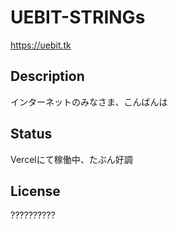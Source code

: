 # UEBIT-STRINGs
https://uebit.tk

## Description
インターネットのみなさま、こんばんは

## Status
Vercelにて稼働中、たぶん好調

## License
??????????